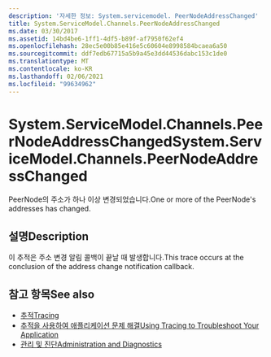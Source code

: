 ```yaml
---
description: '자세한 정보: System.servicemodel. PeerNodeAddressChanged'
title: System.ServiceModel.Channels.PeerNodeAddressChanged
ms.date: 03/30/2017
ms.assetid: 14bd4be6-1ff1-4df5-b89f-af7950f62ef4
ms.openlocfilehash: 28ec5e00b85e416e5c60604e8998584bcaea6a50
ms.sourcegitcommit: ddf7edb67715a5b9a45e3dd44536dabc153c1de0
ms.translationtype: MT
ms.contentlocale: ko-KR
ms.lasthandoff: 02/06/2021
ms.locfileid: "99634962"
---
```

# <a name="systemservicemodelchannelspeernodeaddresschanged"></a><span data-ttu-id="e4e70-103">System.ServiceModel.Channels.PeerNodeAddressChanged</span><span class="sxs-lookup"><span data-stu-id="e4e70-103">System.ServiceModel.Channels.PeerNodeAddressChanged</span></span>

<span data-ttu-id="e4e70-104">PeerNode의 주소가 하나 이상 변경되었습니다.</span><span class="sxs-lookup"><span data-stu-id="e4e70-104">One or more of the PeerNode's addresses has changed.</span></span>  
  
## <a name="description"></a><span data-ttu-id="e4e70-105">설명</span><span class="sxs-lookup"><span data-stu-id="e4e70-105">Description</span></span>  

 <span data-ttu-id="e4e70-106">이 추적은 주소 변경 알림 콜백이 끝날 때 발생합니다.</span><span class="sxs-lookup"><span data-stu-id="e4e70-106">This trace occurs at the conclusion of the address change notification callback.</span></span>  
  
## <a name="see-also"></a><span data-ttu-id="e4e70-107">참고 항목</span><span class="sxs-lookup"><span data-stu-id="e4e70-107">See also</span></span>

- [<span data-ttu-id="e4e70-108">추적</span><span class="sxs-lookup"><span data-stu-id="e4e70-108">Tracing</span></span>](index.md)
- [<span data-ttu-id="e4e70-109">추적을 사용하여 애플리케이션 문제 해결</span><span class="sxs-lookup"><span data-stu-id="e4e70-109">Using Tracing to Troubleshoot Your Application</span></span>](using-tracing-to-troubleshoot-your-application.md)
- [<span data-ttu-id="e4e70-110">관리 및 진단</span><span class="sxs-lookup"><span data-stu-id="e4e70-110">Administration and Diagnostics</span></span>](../index.md)
